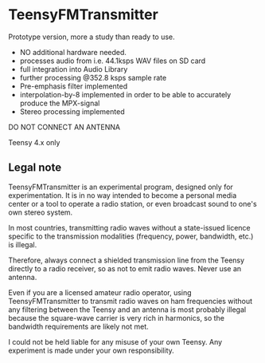 # TeensyFMTransmitter

Prototype version, more a study than ready to use.

* NO additional hardware needed.
* processes audio from i.e. 44.1ksps WAV files on SD card
* full integration into Audio Library
* further processing @352.8 ksps sample rate
* Pre-emphasis filter implemented
* interpolation-by-8 implemented in order to be able to accurately produce the MPX-signal
* Stereo processing implemented


DO NOT CONNECT AN ANTENNA

Teensy 4.x only

## Legal note
TeensyFMTransmitter is an experimental program, designed only for experimentation. It is in no way intended to become a personal media center or a tool to operate a radio station, or even broadcast sound to one's own stereo system.

In most countries, transmitting radio waves without a state-issued licence specific to the transmission modalities (frequency, power, bandwidth, etc.) is illegal.

Therefore, always connect a shielded transmission line from the Teensy directly to a radio receiver, so as not to emit radio waves. Never use an antenna.

Even if you are a licensed amateur radio operator, using TeensyFMTransmitter to transmit radio waves on ham frequencies without any filtering between the Teensy and an antenna is most probably illegal because the square-wave carrier is very rich in harmonics, so the bandwidth requirements are likely not met.

I could not be held liable for any misuse of your own Teensy. Any experiment is made under your own responsibility.


